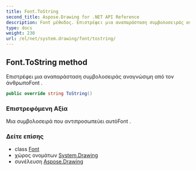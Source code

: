 ```yaml
---
title: Font.ToString
second_title: Aspose.Drawing for .NET API Reference
description: Font μέθοδος. Επιστρέφει μια αναπαράσταση συμβολοσειράς αναγνώσιμη από τον άνθρωποFont .
type: docs
weight: 230
url: /el/net/system.drawing/font/tostring/
---
```

## Font.ToString method

Επιστρέφει μια αναπαράσταση συμβολοσειράς αναγνώσιμη από τον άνθρωποFont .

```csharp
public override string ToString()
```

### Επιστρεφόμενη Αξία

Μια συμβολοσειρά που αντιπροσωπεύει αυτόFont .

### Δείτε επίσης

* class [Font](../)
* χώρος ονομάτων [System.Drawing](../../font/)
* συνέλευση [Aspose.Drawing](../../../)


